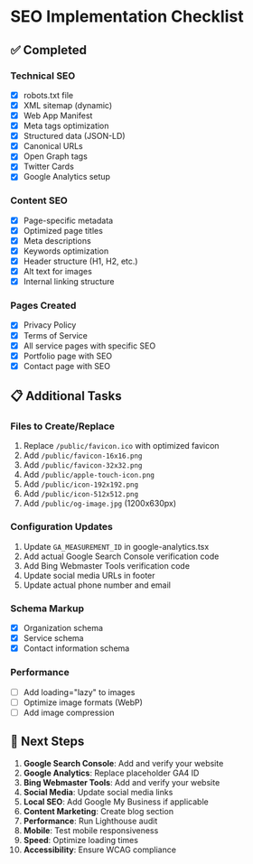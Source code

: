 # SEO Implementation Checklist

## ✅ Completed

### Technical SEO
- [x] robots.txt file
- [x] XML sitemap (dynamic)
- [x] Web App Manifest
- [x] Meta tags optimization
- [x] Structured data (JSON-LD)
- [x] Canonical URLs
- [x] Open Graph tags
- [x] Twitter Cards
- [x] Google Analytics setup

### Content SEO
- [x] Page-specific metadata
- [x] Optimized page titles
- [x] Meta descriptions
- [x] Keywords optimization
- [x] Header structure (H1, H2, etc.)
- [x] Alt text for images
- [x] Internal linking structure

### Pages Created
- [x] Privacy Policy
- [x] Terms of Service
- [x] All service pages with specific SEO
- [x] Portfolio page with SEO
- [x] Contact page with SEO

## 📋 Additional Tasks

### Files to Create/Replace
1. Replace `/public/favicon.ico` with optimized favicon
2. Add `/public/favicon-16x16.png`
3. Add `/public/favicon-32x32.png`
4. Add `/public/apple-touch-icon.png`
5. Add `/public/icon-192x192.png`
6. Add `/public/icon-512x512.png`
7. Add `/public/og-image.jpg` (1200x630px)

### Configuration Updates
1. Update `GA_MEASUREMENT_ID` in google-analytics.tsx
2. Add actual Google Search Console verification code
3. Add Bing Webmaster Tools verification code
4. Update social media URLs in footer
5. Update actual phone number and email

### Schema Markup
- [x] Organization schema
- [x] Service schema
- [x] Contact information schema

### Performance
- [ ] Add loading="lazy" to images
- [ ] Optimize image formats (WebP)
- [ ] Add image compression

## 🚀 Next Steps

1. **Google Search Console**: Add and verify your website
2. **Google Analytics**: Replace placeholder GA4 ID
3. **Bing Webmaster Tools**: Add and verify your website  
4. **Social Media**: Update social media links
5. **Local SEO**: Add Google My Business if applicable
6. **Content Marketing**: Create blog section
7. **Performance**: Run Lighthouse audit
8. **Mobile**: Test mobile responsiveness
9. **Speed**: Optimize loading times
10. **Accessibility**: Ensure WCAG compliance
